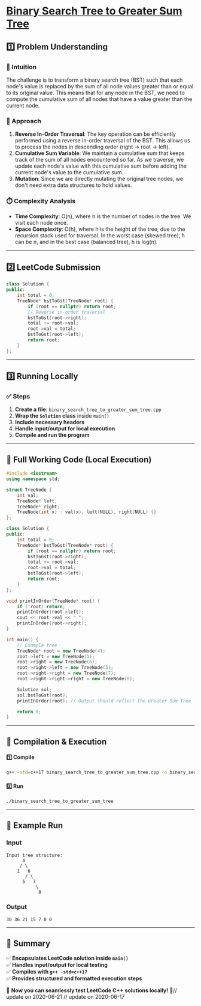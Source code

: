 # **[Binary Search Tree to Greater Sum Tree](https://leetcode.com/problems/binary-search-tree-to-greater-sum-tree/description/)**  

## **1️⃣ Problem Understanding**  
### **📌 Intuition**  
The challenge is to transform a binary search tree (BST) such that each node's value is replaced by the sum of all node values greater than or equal to its original value. This means that for any node in the BST, we need to compute the cumulative sum of all nodes that have a value greater than the current node.

### **🚀 Approach**  
1. **Reverse In-Order Traversal**: The key operation can be efficiently performed using a reverse in-order traversal of the BST. This allows us to process the nodes in descending order (right -> root -> left).
2. **Cumulative Sum Variable**: We maintain a cumulative sum that keeps track of the sum of all nodes encountered so far. As we traverse, we update each node's value with this cumulative sum before adding the current node's value to the cumulative sum.
3. **Mutation**: Since we are directly mutating the original tree nodes, we don't need extra data structures to hold values.

### **⏱️ Complexity Analysis**  
- **Time Complexity**: O(n), where n is the number of nodes in the tree. We visit each node once.
- **Space Complexity**: O(h), where h is the height of the tree, due to the recursion stack used for traversal. In the worst case (skewed tree), h can be n, and in the best case (balanced tree), h is log(n).

---  

## **2️⃣ LeetCode Submission**  
```cpp
class Solution {
public:
    int total = 0;
    TreeNode* bstToGst(TreeNode* root) {
        if (root == nullptr) return root;
        // Reverse in-order traversal
        bstToGst(root->right);
        total += root->val;
        root->val = total;
        bstToGst(root->left);
        return root;
    }
};
```  

---  

## **3️⃣ Running Locally**  
### **✅ Steps**  
1. **Create a file**: `binary_search_tree_to_greater_sum_tree.cpp`  
2. **Wrap the `Solution` class** inside `main()`  
3. **Include necessary headers**  
4. **Handle input/output for local execution**  
5. **Compile and run the program**  

---  

## **📝 Full Working Code (Local Execution)**  
```cpp
#include <iostream>
using namespace std;

struct TreeNode {
    int val;
    TreeNode* left;
    TreeNode* right;
    TreeNode(int x) : val(x), left(NULL), right(NULL) {}
};

class Solution {
public:
    int total = 0;
    TreeNode* bstToGst(TreeNode* root) {
        if (root == nullptr) return root;
        bstToGst(root->right);
        total += root->val;
        root->val = total;
        bstToGst(root->left);
        return root;
    }
};

void printInOrder(TreeNode* root) {
    if (!root) return;
    printInOrder(root->left);
    cout << root->val << " ";
    printInOrder(root->right);
}

int main() {
    // Example tree
    TreeNode* root = new TreeNode(4);
    root->left = new TreeNode(1);
    root->right = new TreeNode(6);
    root->right->left = new TreeNode(5);
    root->right->right = new TreeNode(7);
    root->right->right->right = new TreeNode(8);

    Solution sol;
    sol.bstToGst(root);
    printInOrder(root); // Output should reflect the Greater Sum Tree

    return 0;
}
```  

---  

## **🔧 Compilation & Execution**  
#### **1️⃣ Compile**  
```bash
g++ -std=c++17 binary_search_tree_to_greater_sum_tree.cpp -o binary_search_tree_to_greater_sum_tree
```  

#### **2️⃣ Run**  
```bash
./binary_search_tree_to_greater_sum_tree
```  

---  

## **🎯 Example Run**  
### **Input**  
```  
Input tree structure:
      4
     / \
    1   6
       / \
      5   7
           \
            8
```  
### **Output**  
```
30 36 21 15 7 0 0 
```  

---  

## **📌 Summary**  
✅ **Encapsulates LeetCode solution inside `main()`**  
✅ **Handles input/output for local testing**  
✅ **Compiles with `g++ -std=c++17`**  
✅ **Provides structured and formatted execution steps**  

🚀 **Now you can seamlessly test LeetCode C++ solutions locally!** 🚀// update on 2020-06-21
// update on 2020-06-17

